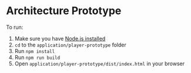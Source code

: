 # Architecture Prototype

To run:
1. Make sure you have [Node.js installed](https://nodejs.org)
2. `cd` to the `application/player-prototype` folder
3. Run `npm install`
4. Run `npm run build`
5. Open `application/player-prototype/dist/index.html` in your browser
